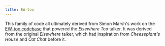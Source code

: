 ```yaml
---
title: EW-too
---
```


This family of code all ultimately derived from Simon Marsh's work on the [EW-too codebase][ewtoo]
that powered the _Elsewhere Too_ talker.  It was derived from the original _Elsewhere_ talker, which
had inspiration from _Cheeseplant's House_ and _Cat Chat_ before it.

[ewtoo]: /codebases/ewtoo.html
